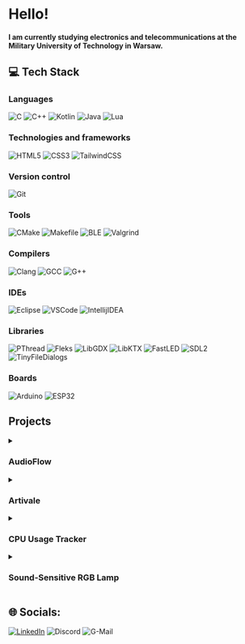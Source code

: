 # Hello!
#### I am currently studying electronics and telecommunications at the Military University of Technology in Warsaw. 
## 💻 Tech Stack
### Languages
![C](https://img.shields.io/badge/c-%2300599C.svg?style=for-the-badge&logo=c&logoColor=white) 
![C++](https://img.shields.io/badge/c++-%2300599C.svg?style=for-the-badge&logo=c%2B%2B&logoColor=white) 
![Kotlin](https://img.shields.io/badge/kotlin-%230095D5.svg?style=for-the-badge&logo=kotlin&logoColor=white) 
![Java](https://img.shields.io/badge/java-%23ED8B00.svg?style=for-the-badge&logo=java&logoColor=white) 
![Lua](https://img.shields.io/badge/lua-%232C2D72.svg?style=for-the-badge&logo=lua&logoColor=white)

### Technologies and frameworks
![HTML5](https://img.shields.io/badge/html5-%23E34F26.svg?style=for-the-badge&logo=html5&logoColor=white) ![CSS3](https://img.shields.io/badge/css3-%231572B6.svg?style=for-the-badge&logo=css3&logoColor=white) ![TailwindCSS](https://img.shields.io/badge/tailwindcss-%2338B2AC.svg?style=for-the-badge&logo=tailwind-css&logoColor=white) 

### Version control
![Git](https://img.shields.io/badge/git-%23FF0000.svg?style=for-the-badge&logo=git&logoColor=white)

### Tools 
![CMake](https://img.shields.io/badge/CMake-%23008FBA.svg?style=for-the-badge&logo=cmake&logoColor=white) ![Makefile](https://img.shields.io/badge/makefile-ffa500?style=for-the-badge)  ![BLE](https://img.shields.io/badge/BLE-%23190094.svg?style=for-the-badge&logo=bluetooth&logoColor=white)  ![Valgrind](https://img.shields.io/badge/Valgrind-008000?style=for-the-badge)

### Compilers 
![Clang](https://img.shields.io/badge/clang-2B7489?style=for-the-badge) ![GCC](https://img.shields.io/badge/gcc-CD853F?style=for-the-badge) ![G++](https://img.shields.io/badge/g++-CD853F?style=for-the-badge)

### IDEs
![Eclipse](https://img.shields.io/badge/eclipse-%23190094.svg?style=for-the-badge&logo=eclipse&logoColor=white) ![VSCode](https://img.shields.io/badge/VSCode-007ACC?style=for-the-badge) ![IntellijIDEA](https://img.shields.io/badge/intellij_idea-000000?style=for-the-badge)

### Libraries
![PThread](https://img.shields.io/badge/pthread-222222?style=for-the-badge) ![Fleks](https://img.shields.io/badge/Fleks-999900?style=for-the-badge) ![LibGDX](https://img.shields.io/badge/libgdx-FF0000?style=for-the-badge) ![LibKTX](https://img.shields.io/badge/libktx-007ACC?style=for-the-badge) ![FastLED](https://img.shields.io/badge/fastled-870099?style=for-the-badge) ![SDL2](https://img.shields.io/badge/SDL2-173556?style=for-the-badge) ![TinyFileDialogs](https://img.shields.io/badge/tiny_file_dialogs-444444?style=for-the-badge)

### Boards
![Arduino](https://img.shields.io/badge/arduino-%2300979C.svg?style=for-the-badge&logo=arduino&logoColor=white) ![ESP32](https://img.shields.io/badge/esp32-000000?style=for-the-badge)

## Projects
<details>
<summary><h3>AudioFlow</h3></summary>

- *GitHub Repository:* https://github.com/Lvbor/AudioFlow
- *Tech Stack:*

![C](https://img.shields.io/badge/c-%2300599C.svg?style=for-the-badge&logo=c&logoColor=white) ![C++](https://img.shields.io/badge/c++-%2300599C.svg?style=for-the-badge&logo=c%2B%2B&logoColor=white) ![SDL2](https://img.shields.io/badge/SDL2-173556?style=for-the-badge) ![TinyFileDialogs](https://img.shields.io/badge/tiny_file_dialogs-444444?style=for-the-badge) ![VSCode](https://img.shields.io/badge/VSCode-007ACC?style=for-the-badge) ![G++](https://img.shields.io/badge/g++-CD853F?style=for-the-badge) ![Git](https://img.shields.io/badge/Git-FF0000?style=for-the-badge) ![Makefile](https://img.shields.io/badge/makefile-ffa500?style=for-the-badge) 

#### Description
AudioFlow is a simple audio player written in C++ using the SDL2 library. It allows you to play and manage a queue of music files.
#### Demo
![AudioFlow Screenshot](https://i.imgur.com/KGWa0Xe.png)

</details>

<details>
<summary><h3>Artivale</h3></summary>
  
* GitHub Repository: Private ([assets](https://rafaelmatos.itch.io/epic-rpg-world-pack-grass-land) protected by copyright)
* Tech Stack:

![Kotlin](https://img.shields.io/badge/kotlin-%230095D5.svg?style=for-the-badge&logo=kotlin&logoColor=white)  ![Fleks](https://img.shields.io/badge/Fleks-999900?style=for-the-badge) ![LibGDX](https://img.shields.io/badge/libgdx-FF0000?style=for-the-badge) ![LibKTX](https://img.shields.io/badge/libktx-007ACC?style=for-the-badge)  ![BOX2D LIGHTS](https://img.shields.io/badge/BOX2D_LIGHTS-238456?style=for-the-badge)   ![Scene2D](https://img.shields.io/badge/scene2d-031299?style=for-the-badge) ![GDX AI](https://img.shields.io/badge/gdx_ai-772248?style=for-the-badge)  ![Tiled](https://img.shields.io/badge/tiled-0312FF?style=for-the-badge) ![IntellijIDEA](https://img.shields.io/badge/intellij_idea-000000?style=for-the-badge) ![Git](https://img.shields.io/badge/git-%23FF0000.svg?style=for-the-badge&logo=git&logoColor=white) 

#### Members

- [Lvbor (me)](https://github.com/Lvbor) - Responsible for game engine development
- [PTyszka](https://github.com/PTyszka) - Implemented AI algorithms for the mobs, created enemy behaviors
- [bartkepl](https://github.com/bartkepl) - Designed and built game map using the Tiled editor
- [iikolodziej](https://github.com/iikolodziej) - Implemented user interface

#### Description

Artivale is an RPG game created as a project from the subject "Mobile Application Programming". The game was brought to life using a combination of technologies such as Kotlin, Fleks, LibGDX, LibKTX, Box2DLights, Scene2D, GDX AI, and Tiled, ensuring a solid foundation for immersive gameplay.

#### Demo
![Artivale Screenshot](https://i.imgur.com/TA4onxM.png)

</details>

<details>
<summary><h3>CPU Usage Tracker</h3></summary>

- *GitHub Repository:* https://github.com/Lvbor/cpu-usage-tracker
- *Tech Stack:*
  
![C](https://img.shields.io/badge/c-%2300599C.svg?style=for-the-badge&logo=c&logoColor=white) ![CMake](https://img.shields.io/badge/CMake-%23008FBA.svg?style=for-the-badge&logo=cmake&logoColor=white) ![VSCode](https://img.shields.io/badge/VSCode-007ACC?style=for-the-badge)  ![Clang](https://img.shields.io/badge/clang-2B7489?style=for-the-badge) ![GCC](https://img.shields.io/badge/gcc-CD853F?style=for-the-badge) ![Git](https://img.shields.io/badge/Git-FF0000?style=for-the-badge) ![PThread](https://img.shields.io/badge/pthread-222222?style=for-the-badge) ![Valgrind](https://img.shields.io/badge/Valgrind-008000?style=for-the-badge) ![LINUX](https://img.shields.io/badge/Linux-FCC624?style=for-the-badge&logo=linux&logoColor=black) 

#### Description

CPU Usage Tracker is an application that monitors the CPU usage of a system. It consists of multiple threads responsible for reading CPU data, analyzing the data, and logging the results. The application uses a queue to store CPU usage data and handles graceful termination through signal handlers.

#### Demo
![CPU Usage Tracker Screenshot](https://i.imgur.com/BlQu2fu.png)

</details>

<details>
<summary><h3>Sound-Sensitive RGB Lamp</h3></summary>

- *GitHub Repository:* https://github.com/Lvbor/Sound_sensitive_RGB_lamp
- *Tech Stack:*

![C++](https://img.shields.io/badge/c++-%2300599C.svg?style=for-the-badge&logo=c%2B%2B&logoColor=white) ![FastLED](https://img.shields.io/badge/fastled-870099?style=for-the-badge) ![VSCode](https://img.shields.io/badge/VSCode-007ACC?style=for-the-badge)  ![Git](https://img.shields.io/badge/git-%23FF0000.svg?style=for-the-badge&logo=git&logoColor=white) ![PlatformIO](https://img.shields.io/badge/PlatformIO-ebab34?style=for-the-badge) ![ESP32](https://img.shields.io/badge/esp32-000000?style=for-the-badge)
 
#### Description

The RGB lamp creates an ambient light source for homes that enhances the environment and adds an extra level of interactivity and excitement through sound-reactive technology.

#### Demo
![RGB Lamp Photo](https://i.imgur.com/qZDvhqL.jpg)

</details>

## 🌐 Socials:
[![LinkedIn](https://img.shields.io/badge/linkedin-%230A66C2.svg?style=for-the-badge&logo=linkedin&logoColor=white)](https://www.linkedin.com/in/lvbor/) ![Discord](https://img.shields.io/badge/lvbor-7289d9?style=for-the-badge&logo=discord&logoColor=white) ![G-Mail](https://img.shields.io/badge/luborwitkowski123@gmail.com-c71610?style=for-the-badge&logo=gmail&logoColor=white)

